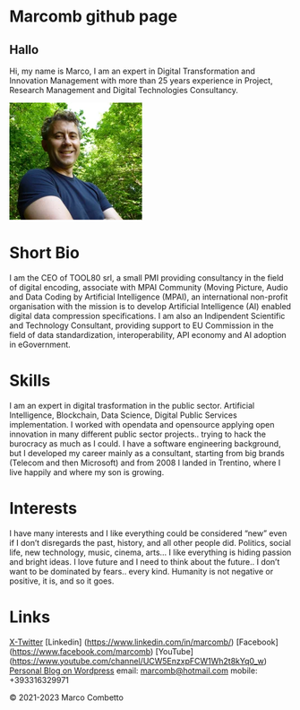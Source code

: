 
# Marcomb github page

## Hallo
Hi, my name is Marco, I am an expert in Digital Transformation and Innovation Management with more than 25 years experience in Project, Research Management and Digital Technologies Consultancy.

![Marcomb](images/marcomb.png)

# Short Bio
I am the CEO of TOOL80 srl, a small PMI providing consultancy in the field of digital encoding, associate with MPAI Community (Moving Picture, Audio and Data Coding by Artificial Intelligence (MPAI), an international non-profit organisation with the mission is to develop Artificial Intelligence (AI) enabled digital data compression specifications.
I am also an Indipendent Scientific and Technology Consultant, providing support to EU Commission in the field of data standardization, interoperability, API economy and AI adoption in eGovernment.

# Skills
I am an expert in digital trasformation in the public sector. Artificial Intelligence, Blockchain, Data Science, Digital Public Services implementation. 
I worked with opendata and opensource applying open innovation in many different public sector projects.. trying to hack the burocracy as much as I could. 
I have a software engineering background, but I developed my career mainly as a consultant, starting from big brands (Telecom and then Microsoft) and from 2008 I landed in Trentino, where I live happily and where my son is growing.

# Interests
I have many interests and I like everything could be considered “new” even if I don’t disregards the past, history, and all other people did. Politics, social life, new technology, music, cinema, arts… I like everything is hiding passion and bright ideas.
I love future and I need to think about the future.. I don’t want to be dominated by fears.. every kind. Humanity is not negative or positive, it is, and so it goes.

# Links
[X-Twitter](https://twitter.com/marcomb)
[Linkedin] (https://www.linkedin.com/in/marcomb/)
[Facebook] (https://www.facebook.com/marcomb)
[YouTube] (https://www.youtube.com/channel/UCW5EnzxpFCW1Wh2t8kYq0_w)
[Personal Blog on Wordpress](https://marcomb.wordpress.com/)
email: marcomb@hotmail.com
mobile: +393316329971

<footer>

&copy; 2021-2023 Marco Combetto 

</footer>

